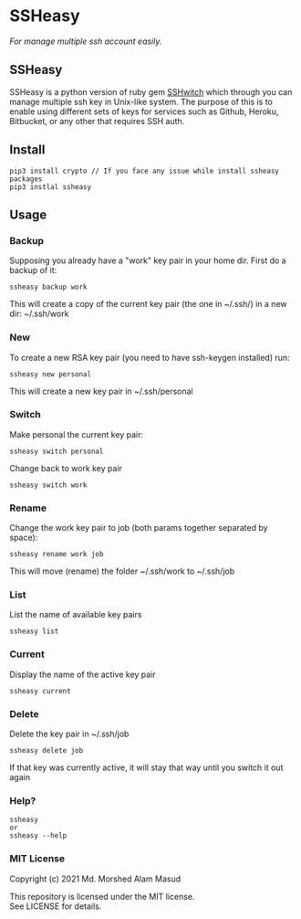 # SSHeasy
*For manage multiple ssh account easily.*

## SSHeasy
SSHeasy is a python version of ruby gem [SSHwitch](https://github.com/agush22/sshwitch)
which through you can manage multiple ssh key in Unix-like system. 
The purpose of this is to enable using different sets of keys for services such as Github, Heroku, Bitbucket, or any other that requires SSH auth.

## Install
    pip3 install crypto // If you face any issue while install ssheasy packages 
    pip3 instlal ssheasy

## Usage
### Backup
Supposing you already have a "work" key pair in your home dir.
First do a backup of it:

    ssheasy backup work

This will create a copy of the current key pair (the one in ~/.ssh/) in a new dir:  ~/.ssh/work

### New
To create a new RSA key pair (you need to have ssh-keygen installed) run:

    ssheasy new personal

This will create a new key pair in ~/.ssh/personal

### Switch
Make personal the current key pair:

    ssheasy switch personal

Change back to work key pair

    ssheasy switch work

### Rename
Change the work key pair to job (both params together separated by space):

    ssheasy rename work job

This will move (rename) the folder ~/.ssh/work to ~/.ssh/job

### List
List the name of available key pairs

    ssheasy list

### Current
Display the name of the active key pair

    ssheasy current

### Delete

Delete the key pair in ~/.ssh/job

    ssheasy delete job

If that key was currently active, it will stay that way until you switch it out again


### Help?
    ssheasy
    or
    ssheasy --help
  
### MIT License
Copyright (c) 2021 Md. Morshed Alam Masud

This repository is licensed under the MIT license. \
See LICENSE for details.
